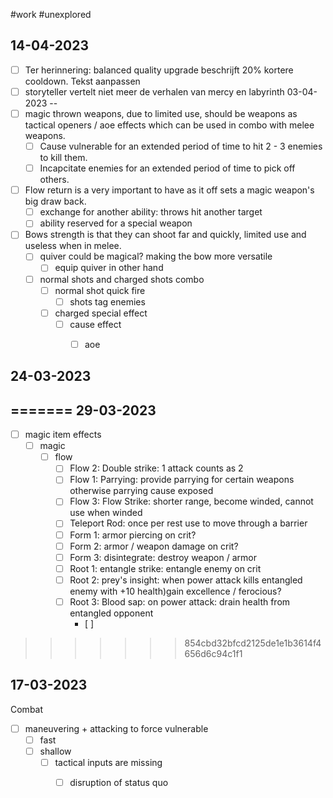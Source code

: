 #work #unexplored 

14-04-2023
--

- [ ] Ter herinnering: balanced quality upgrade beschrijft 20% kortere cooldown. Tekst aanpassen
- [ ] storyteller vertelt niet meer de verhalen van mercy en labyrinth
03-04-2023
--
- [ ] magic thrown weapons, due to limited use, should be weapons as tactical openers /  aoe effects which can be used in combo with melee weapons. 
	- [ ] Cause vulnerable for an extended period of time to hit 2 - 3 enemies to kill them.
	- [ ] Incapcitate enemies for an extended period of time to pick off others.
- [ ] Flow return is a very important to have as it off sets a magic weapon's big draw back.
	- [ ] exchange for another ability: throws hit another target
	- [ ] ability reserved for a special weapon
- [ ] Bows strength is that they can shoot far and quickly, limited use and useless when in melee. 
	- [ ] quiver could be magical? making the bow more versatile
		- [ ] equip quiver in other hand
	- [ ] normal shots and charged shots combo
		- [ ] normal shot quick fire
			- [ ] shots tag enemies
		- [ ] charged special effect
			- [ ] cause effect
				- [ ] aoe

 

24-03-2023
--

=======
29-03-2023
--

- [ ] magic item effects
	- [ ] magic
		- [ ] flow 
			- [ ] Flow 2: Double strike: 1 attack counts as 2
			- [ ] Flow 1: Parrying: provide parrying for certain weapons otherwise parrying cause exposed
			- [ ] Flow 3: Flow Strike: shorter range, become winded, cannot use when winded
			- [ ] Teleport Rod: once per rest use to move through a barrier
			- [ ] Form 1: armor piercing on crit?
			- [ ] Form 2: armor / weapon damage on crit?
			- [ ] Form 3: disintegrate: destroy weapon / armor
			- [ ] Root 1: entangle strike: entangle enemy on crit
			- [ ] Root 2: prey's insight: when power attack kills entangled enemy  with +10 health)gain excellence / ferocious?
			- [ ] Root 3: Blood sap: on power attack: drain health from entangled opponent
				- [ ] 
>>>>>>> 854cbd32bfcd2125de1e1b3614f4656d6c94c1f1


17-03-2023
--
Combat
- [ ] maneuvering + attacking to force vulnerable
	- [ ] fast
	- [ ] shallow
		- [ ] tactical inputs are missing
			- [ ] disruption of status quo

